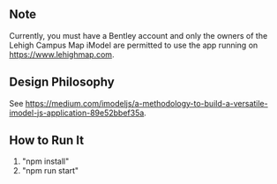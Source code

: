 ## Note

Currently, you must have a Bentley account and only the owners of the Lehigh Campus Map iModel are permitted to use the app running on https://www.lehighmap.com. 

## Design Philosophy 

See https://medium.com/imodeljs/a-methodology-to-build-a-versatile-imodel-js-application-89e52bbef35a.

## How to Run It

1. "npm install"
2. "npm run start"




